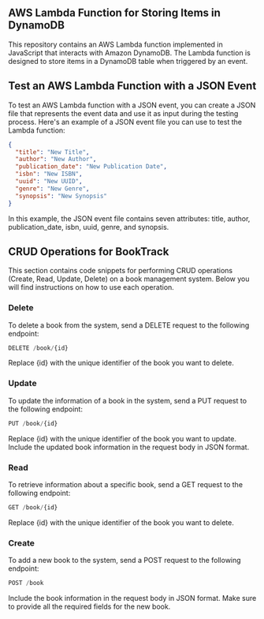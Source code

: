 ## AWS Lambda Function for Storing Items in DynamoDB

This repository contains an AWS Lambda function implemented in JavaScript that interacts with Amazon DynamoDB. The Lambda function is designed to store items in a DynamoDB table when triggered by an event.

## Test an AWS Lambda Function with a JSON Event

To test an AWS Lambda function with a JSON event, you can create a JSON file that represents the event data and use it as input during the testing process. Here's an example of a JSON event file you can use to test the Lambda function:

```json
{
  "title": "New Title",
  "author": "New Author",
  "publication_date": "New Publication Date",
  "isbn": "New ISBN",
  "uuid": "New UUID",
  "genre": "New Genre",
  "synopsis": "New Synopsis"
}
```

In this example, the JSON event file contains seven attributes: title, author, publication_date, isbn, uuid, genre, and synopsis.

## CRUD Operations for BookTrack

This section contains code snippets for performing CRUD operations (Create, Read, Update, Delete) on a book management system. Below you will find instructions on how to use each operation.

### Delete

To delete a book from the system, send a DELETE request to the following endpoint:

```javascript
DELETE /book/{id}
```
Replace {id} with the unique identifier of the book you want to delete.

### Update

To update the information of a book in the system, send a PUT request to the following endpoint:

```javascript
PUT /book/{id}
```

Replace {id} with the unique identifier of the book you want to update. Include the updated book information in the request body in JSON format.

### Read

To retrieve information about a specific book, send a GET request to the following endpoint:

```javascript
GET /book/{id}
```
Replace {id} with the unique identifier of the book you want to delete.

### Create

To add a new book to the system, send a POST request to the following endpoint:

```javascript
POST /book
```
Include the book information in the request body in JSON format. Make sure to provide all the required fields for the new book.
